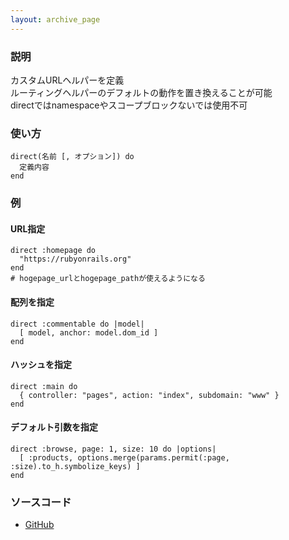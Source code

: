```yaml
---
layout: archive_page
---
```

### 説明
カスタムURLヘルパーを定義  
ルーティングヘルパーのデフォルトの動作を置き換えることが可能  
directではnamespaceやスコープブロックないでは使用不可

### 使い方
    direct(名前 [, オプション]) do
      定義内容
    end

### 例
#### URL指定
    direct :homepage do
      "https://rubyonrails.org"
    end
    # hogepage_urlとhogepage_pathが使えるようになる

#### 配列を指定
    direct :commentable do |model|
      [ model, anchor: model.dom_id ]
    end

#### ハッシュを指定
    direct :main do
      { controller: "pages", action: "index", subdomain: "www" }
    end

#### デフォルト引数を指定
    direct :browse, page: 1, size: 10 do |options|
      [ :products, options.merge(params.permit(:page, :size).to_h.symbolize_keys) ]
    end

### ソースコード
* [GitHub](https://github.com/rails/rails/blob/ac30e389ecfa0e26e3d44c1eda8488ddf63b3ecc/actionpack/lib/action_dispatch/routing/mapper.rb#L2097)